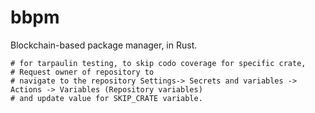 # bbpm
Blockchain-based package manager, in Rust.

```
# for tarpaulin testing, to skip codo coverage for specific crate,
# Request owner of repository to
# navigate to the repository Settings-> Secrets and variables -> Actions -> Variables (Repository variables)
# and update value for SKIP_CRATE variable.
```
